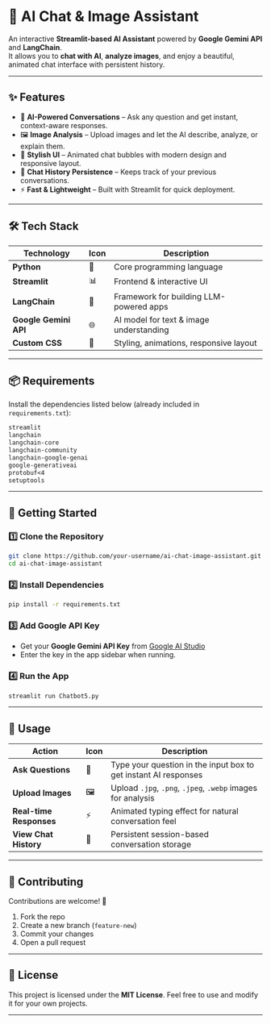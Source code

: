 # 🤖 AI Chat & Image Assistant  

An interactive **Streamlit-based AI Assistant** powered by **Google Gemini API** and **LangChain**.  
It allows you to **chat with AI**, **analyze images**, and enjoy a beautiful, animated chat interface with persistent history.  

---

## ✨ Features  

- 💬 **AI-Powered Conversations** – Ask any question and get instant, context-aware responses.  
- 🖼️ **Image Analysis** – Upload images and let the AI describe, analyze, or explain them.  
- 🎨 **Stylish UI** – Animated chat bubbles with modern design and responsive layout.  
- 📜 **Chat History Persistence** – Keeps track of your previous conversations.  
- ⚡ **Fast & Lightweight** – Built with Streamlit for quick deployment.  

---

## 🛠️ Tech Stack  

| Technology | Icon | Description |
|------------|------|-------------|
| **Python** | 🐍 | Core programming language |
| **Streamlit** | 📊 | Frontend & interactive UI |
| **LangChain** | 🔗 | Framework for building LLM-powered apps |
| **Google Gemini API** | 🌐 | AI model for text & image understanding |
| **Custom CSS** | 🎨 | Styling, animations, responsive layout |

---

## 📦 Requirements  

Install the dependencies listed below (already included in `requirements.txt`):  

```txt
streamlit
langchain
langchain-core
langchain-community
langchain-google-genai
google-generativeai
protobuf<4
setuptools
````

---

## 🚀 Getting Started

### 1️⃣ Clone the Repository

```bash
git clone https://github.com/your-username/ai-chat-image-assistant.git
cd ai-chat-image-assistant
```

### 2️⃣ Install Dependencies

```bash
pip install -r requirements.txt
```

### 3️⃣ Add Google API Key

* Get your **Google Gemini API Key** from [Google AI Studio](https://ai.google.dev/)
* Enter the key in the app sidebar when running.

### 4️⃣ Run the App

```bash
streamlit run Chatbot5.py
```

---

## 📌 Usage

| Action                  | Icon | Description                                                     |
| ----------------------- | ---- | --------------------------------------------------------------- |
| **Ask Questions**       | 💬   | Type your question in the input box to get instant AI responses |
| **Upload Images**       | 🖼️  | Upload `.jpg`, `.png`, `.jpeg`, `.webp` images for analysis     |
| **Real-time Responses** | ⚡    | Animated typing effect for natural conversation feel            |
| **View Chat History**   | 📜   | Persistent session-based conversation storage                   |

---

## 🤝 Contributing

Contributions are welcome! 🎉

1. Fork the repo
2. Create a new branch (`feature-new`)
3. Commit your changes
4. Open a pull request

---

## 📄 License

This project is licensed under the **MIT License**.
Feel free to use and modify it for your own projects.

---
